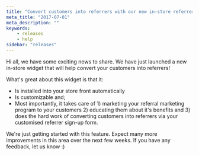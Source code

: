 ```yaml
---
title: "Convert customers into referrers with our new in-store referrer sign-up widget"
meta_title: "2017-07-01"
meta_description: ""
keywords:
    - releases
    - help
sidebar: "releases"
---
```


Hi all, we have some exciting news to share. We have just launched a new in-store widget that will help convert your customers into referrers!

What's great about this widget is that it:

*   Is installed into your store front automatically
*   Is customizable and;
*   Most importantly, it takes care of 1) marketing your referral marketing program to your customers 2) educating them about it's benefits and 3) does the hard work of converting customers into referrers via your customised referrer sign-up form.

We're just getting started with this feature. Expect many more improvements in this area over the next few weeks. If you have any feedback, let us know :)